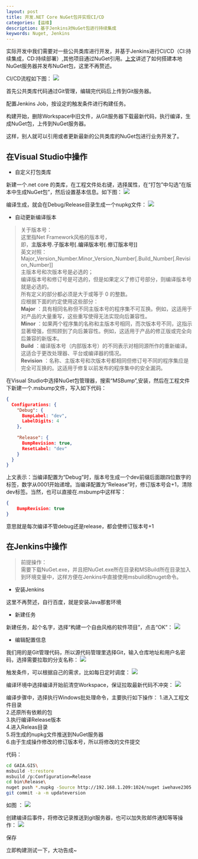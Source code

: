 ```yaml
---
layout: post
title: 开发.NET Core NuGet包并实现CI/CD
categories: [运维]
description: 基于Jenkins对NuGet包进行持续集成
keywords: Nuget, Jenkins
---
```


实际开发中我们需要对一些公共类库进行开发，并基于Jenkins进行CI/CD（CI:持续集成，CD:持续部署）,其他项目通过NuGet引用。[上文](https://allanhao.com/2018/12/19/nugetserver/)讲述了如何搭建本地NuGet服务器并发布NuGet包，这里不再赘述。

CI/CD流程如下图：
![](https://allanhao.com/images/2018-12-25-22-34-01.png)

首先公共类库代码通过Git管理，编辑完代码后上传到Git服务器。

配置Jenkins Job，按设定的触发条件进行构建任务。

构建开始，删除Workspace中旧文件，从Git服务器下载最新代码，执行编译，生成NuGet包，上传到NuGet服务器。

这样，别人就可以引用或者更新最新的公共类库的NuGet包进行业务开发了。

## 在Visual Studio中操作

* 自定义打包类库 
    
新建一个.net core 的类库，在工程文件处右键，选择属性，在“打包”中勾选“在版本中生成NuGet包”，然后设置基本信息。如下图：
![](https://allanhao.com/images/2018-12-26-08-52-59.png)

编译生成，就会在Debug/Release目录生成一个nupkg文件：
![](https://allanhao.com/images/2018-12-26-08-57-35.png)

* 自动更新编译版本

> 关于版本号：    
这里指Net Framework风格的版本号，      
即，**主版本号.子版本号[.编译版本号[.修订版本号]]**   
英文对照：    
Major_Version_Number.Minor_Version_Number[.Build_Number[.Revision_Number]]         
主版本号和次版本号是必选的；      
编译版本号和修订号是可选的，但是如果定义了修订号部分，则编译版本号就是必选的。     
所有定义的部分都必须是大于或等于 0 的整数。      
应根据下面的约定使用这些部分：     
**Major** ：具有相同名称但不同主版本号的程序集不可互换。例如，这适用于对产品的大量重写，这些重写使得无法实现向后兼容性。     
**Minor** ：如果两个程序集的名称和主版本号相同，而次版本号不同，这指示显著增强，但照顾到了向后兼容性。例如，这适用于产品的修正版或完全向后兼容的新版本。    
**Build** ：编译版本号（内部版本号）的不同表示对相同源所作的重新编译。这适合于更改处理器、平台或编译器的情况。      
**Revision** ：名称、主版本号和次版本号都相同但修订号不同的程序集应是完全可互换的。这适用于修复以前发布的程序集中的安全漏洞。 

在Visual Studio中选择NuGet包管理器，搜索“MSBump”,安装，然后在工程文件下新建一个.msbump文件，写入如下代码：
```json
{
  Configurations: {
    "Debug": {
      BumpLabel: "dev",
      LabelDigits: 4
    },
    
    "Release": {
      BumpRevision: true,
      ResetLabel: "dev"
    }
  }
}
```

上文表示：当编译配置为“Debug”时，版本号生成一个dev前缀后面跟四位数字的标签，数字从0001开始递增。当编译配置为“Release”时，修订版本号会+1，清除dev标签。当然，也可以直接在.msbump中这样写：
```json
{
    BumpRevision: true
}
```

意思就是每次编译不管debug还是release，都会使修订版本号+1

## 在Jenkins中操作

> 前提操作：    
需要下载NuGet.exe，并且把NuGet.exe所在目录和MSBuild所在目录加入到环境变量中，这样方便在Jenkins中直接使用msbuild和nuget命令。

* 安装Jenkins

这里不再赘述，自行百度，就是安装Java那套环境

* 新建任务

新建任务，起个名字，选择“构建一个自由风格的软件项目”，点击“OK”：
![](https://allanhao.com/images/2018-12-26-09-26-46.png)

* 编辑配置信息

我们用的是Git管理代码，所以源代码管理里选择Git，输入仓库地址和用户名密码，选择需要拉取的分支名称：
![](https://allanhao.com/images/2018-12-26-09-28-36.png)

触发条件，可以根据自己的需求，比如每日定时调度：
![](https://allanhao.com/images/2018-12-26-09-29-19.png)

编译环境中选择编译开始前清空Workspace，保证拉取最新代码不冲突：
![](https://allanhao.com/images/2018-12-26-09-31-14.png)

编译步骤中，选择执行Windows批处理命令，主要执行如下操作：
1.进入工程文件目录    
2.还原所有依赖的包   
3.执行编译Release版本     
4.进入Releas目录     
5.将生成的nupkg文件推送到NuGet服务器     
6.由于生成操作修改的修订版本号，所以将修改的文件提交  

代码：

```bash
cd GAIA.GIS\
msbuild -t:restore
msbuild /p:Configuration=Release
cd bin\Release\
nuget push *.nupkg -Source http://192.168.1.209:1024/nuget iwehave2305!
git commit -a -m updateversion
```

如图 ：
![](https://allanhao.com/images/2018-12-26-09-35-04.png)

创建编译后事件，将修改记录推送到git服务器，也可以加失败邮件通知等等操作：
![](https://allanhao.com/images/2018-12-26-09-37-03.png)

保存

立即构建测试一下，大功告成~
